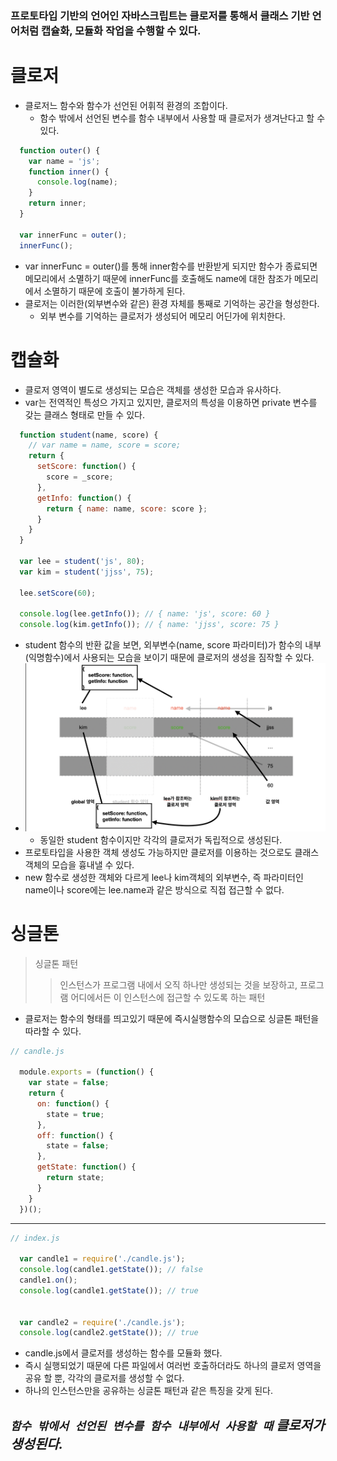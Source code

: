 ### 프로토타입 기반의 언어인 자바스크립트는 클로저를 통해서 클래스 기반 언어처럼 캡슐화, 모듈화 작업을 수행할 수 있다.

# 클로저
- 클로저느 함수와 함수가 선언된 어휘적 환경의 조합이다.
  - 함수 밖에서 선언된 변수를 함수 내부에서 사용할 때 클로저가 생겨난다고 할 수 있다.
```javascript
  function outer() {
    var name = 'js';
    function inner() {
      console.log(name);
    }
    return inner;
  }
  
  var innerFunc = outer();
  innerFunc();
```
- var innerFunc = outer()를 통해 inner함수를 반환받게 되지만 함수가 종료되면 메모리에서 소멸하기 때문에 innerFunc를 호출해도 name에 대한 참조가 메모리에서 소멸하기 때문에 호출이 불가하게 된다.
- 클로저는 이러한(외부변수와 같은) 환경 자체를 통째로 기억하는 공간을 형성한다.
  - 외부 변수를 기억하는 클로저가 생성되어 메모리 어딘가에 위치한다.

# 캡슐화
- 클로저 영역이 별도로 생성되는 모습은 객체를 생성한 모습과 유사하다.
- var는 전역적인 특성으 가지고 있지만, 클로저의 특성을 이용하면 private 변수를 갖는 클래스 형태로 만들 수 있다.
```javascript
  function student(name, score) {
    // var name = name, score = score;
    return {
      setScore: function() {
        score = _score;
      },
      getInfo: function() {
        return { name: name, score: score };
      }
    }
  }
  
  var lee = student('js', 80);
  var kim = student('jjss', 75);
  
  lee.setScore(60);
  
  console.log(lee.getInfo()); // { name: 'js', score: 60 }
  console.log(kim.getInfo()); // { name: 'jjss', score: 75 }
```
- student 함수의 반환 값을 보면, 외부변수(name, score 파라미터)가 함수의 내부(익명함수)에서 사용되는 모습을 보이기 때문에 클로저의 생성을 짐작할 수 있다.
- ![클로저](https://github.com/juuunobae/TIL/blob/main/Javascript/%EC%8A%A4%ED%81%AC%EB%A6%B0%EC%83%B7%202021-03-15%20%EC%98%A4%ED%9B%84%201.42.50.png)
  - 동일한 student 함수이지만 각각의 클로저가 독립적으로 생성된다.
- 프로토타입을 사용한 객체 생성도 가능하지만 클로저를 이용하는 것으로도 클래스 객체의 모습을 흉내낼 수 있다.
- new 함수로 생성한 객체와 다르게 lee나 kim객체의 외부변수, 즉 파라미터인 name이나 score에는 lee.name과 같은 방식으로 직접 접근할 수 없다.

# 싱글톤
> 싱글톤 패턴
> > 인스턴스가 프로그램 내에서 오직 하나만 생성되는 것을 보장하고, 프로그램 어디에서든 이 인스턴스에 접근할 수 있도록 하는 패턴
- 클로저는 함수의 형태를 띄고있기 때문에 즉시실행함수의 모습으로 싱글톤 패턴을 따라할 수 있다.
```javascript
// candle.js

  module.exports = (function() {
    var state = false;
    return {
      on: function() {
        state = true;
      },
      off: function() {
        state = false;
      },
      getState: function() {
        return state;
      }
    }
  })();
```
  ------------- 
```javascript
// index.js

  var candle1 = require('./candle.js');
  console.log(candle1.getState()); // false
  candle1.on();
  console.log(candle1.getState()); // true
  
  
  var candle2 = require('./candle.js');
  console.log(candle2.getState()); // true
```
- candle.js에서 클로저를 생성하는 함수를 모듈화 했다.
- 즉시 실행되었기 때문에 다른 파일에서 여러번 호출하더라도 하나의 클로저 영역을 공유 할 뿐, 각각의 클로저를 생성할 수 없다.
- 하나의 인스턴스만을 공유하는 싱글톤 패턴과 같은 특징을 갖게 된다.

## ***`함수 밖에서 선언된 변수를 함수 내부에서 사용할 때` 클로저가 생성된다.***
